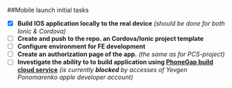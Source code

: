 ##Mobile launch initial tasks

- [x] **Build IOS application locally to the real device**
*(should be done for both Ionic & Cordova)*
- [ ] **Create and push to the repo. an Cordova/Ionic project template**
- [ ] **Configure environment for FE development**
- [ ] **Create an authorization page of the app.** *(the same as for PCS-project)*
- [ ] **Investigate the ability to to build application using [PhoneGap build cloud service](https://build.phonegap.com/)**
*(is currently **blocked**  by accesses of Yevgen Ponomarenko apple developer account)*